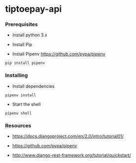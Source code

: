 # tiptoepay-api

### Prerequisites

* Install python 3.x

* Install Pip

* Install Pipenv https://github.com/pypa/pipenv

```
pip install pipenv
```

### Installing


* Install dependencies
```
pipenv install
```

* Start the shell

```
pipenv shell
```

### Resources

* https://docs.djangoproject.com/en/2.0/intro/tutorial01/

* https://github.com/pypa/pipenv

* http://www.django-rest-framework.org/tutorial/quickstart/